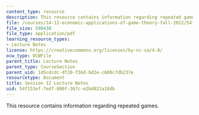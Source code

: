 ```yaml
---
content_type: resource
description: This resource contains information regarding repeated games.
file: /courses/14-12-economic-applications-of-game-theory-fall-2012/54f153ef7ed7800f367ce2b4021a18db_MIT14_12F12_chapter12.pdf
file_size: 598438
file_type: application/pdf
learning_resource_types:
- Lecture Notes
license: https://creativecommons.org/licenses/by-nc-sa/4.0/
ocw_type: OCWFile
parent_title: Lecture Notes
parent_type: CourseSection
parent_uid: 1d5cdcdc-df20-f36d-bd2e-c608c7db237e
resourcetype: Document
title: Session 12 Lecture Notes
uid: 54f153ef-7ed7-800f-367c-e2b4021a18db
---
```

This resource contains information regarding repeated games.